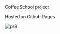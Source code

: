 Coffee School project

Hosted on Github-Pages

![pr8](https://user-images.githubusercontent.com/78624317/171372983-5e967feb-ce74-4275-b5bd-8f3fd92596c1.JPG)

